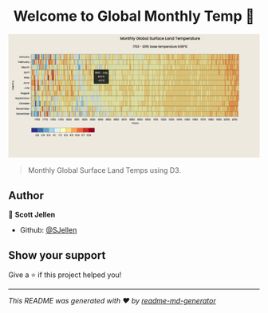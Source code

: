 <h1 align="center">Welcome to Global Monthly Temp 👋</h1>

![screenshot](https://github.com/SJellen/globalTemp/blob/master/ScreenShot.png)

> Monthly Global Surface Land Temps using D3.

## Author

👤 **Scott Jellen**

* Github: [@SJellen](https://github.com/SJellen)

## Show your support

Give a ⭐️ if this project helped you!

***
_This README was generated with ❤️ by [readme-md-generator](https://github.com/kefranabg/readme-md-generator)_
